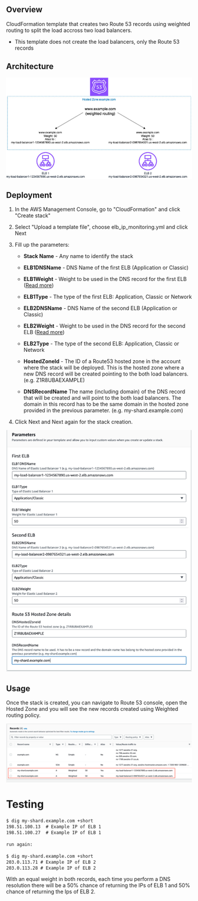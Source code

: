 ## Overview

CloudFormation template that creates two Route 53 records using weighted routing to split the load accross two load balancers.

* This template does not create the load balancers, only the Route 53 records

## Architecture


![Architecture](images/sharding-diagram.jpg)

## Deployment

1. In the AWS Management Console, go to "CloudFormation" and click "Create stack"

1. Select "Upload a template file", choose elb_ip_monitoring.yml and click Next

1. Fill up the parameters:
     -  **Stack Name** - Any name to identify the stack
     -  **ELB1DNSName** - DNS Name of the first ELB (Application or Classic)
     -  **ELB1Weight** - Weight to be used in the DNS record for the first ELB ([Read more](https://docs.aws.amazon.com/Route53/latest/DeveloperGuide/routing-policy-weighted.html))
     - **ELB1Type** - The type of the first ELB: Application, Classic or Network

     - **ELB2DNSName** - DNS Name of the second ELB (Application or Classic)
     - **ELB2Weight** - Weight to be used in the DNS record for the second ELB ([Read more](https://docs.aws.amazon.com/Route53/latest/DeveloperGuide/routing-policy-weighted.html))
     - **ELB2Type** - The type of the second ELB: Application, Classic or Network
     - **HostedZoneId** - The ID of a Route53 hosted zone in the account where the stack will be deployed. This is the hosted zone where a new DNS record will be created pointing to the both load balancers. (e.g. Z1R8UBAEXAMPLE)
     - **DNSRecordName** The name (including domain) of the DNS record that will be created and will point to the both load balancers. The domain in this record has to be the same domain in the hosted zone provided in the previous parameter. (e.g. my-shard.example.com)

1. Click Next and Next again for the stack creation. 

![Stack Parameters](images/stack-parameters.png)

## Usage

Once the stack is created, you can navigate to Route 53 console, open the Hosted Zone and you will see the new records created using Weighted routing policy.

![Records in the Hosted zone](images/sharding-route53.png)

# Testing

```
$ dig my-shard.example.com +short
198.51.100.13  # Example IP of ELB 1
198.51.100.27  # Example IP of ELB 1

run again:

$ dig my-shard.example.com +short
203.0.113.71 # Example IP of ELB 2
203.0.113.28 # Example IP of ELB 2
```

With an equal weight in both records, each time you perform a DNS resolution there will be a 50% chance of returning the IPs of ELB 1 and 50% chance of returning the Ips of ELB 2.

